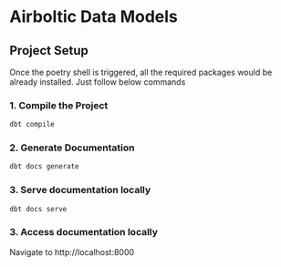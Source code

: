 # Airboltic Data Models

## Project Setup
Once the poetry shell is triggered, all the required packages would be already installed. Just follow below commands

### 1. Compile the Project
```bash
dbt compile
```

### 2. Generate Documentation
```bash
dbt docs generate
```

### 3. Serve documentation locally

```bash
dbt docs serve
```

### 3. Access documentation locally

Navigate to http://localhost:8000 
